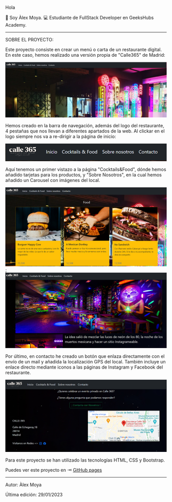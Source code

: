 Hola

👋 Soy Àlex Moya.
💻 Estudiante de FullStack Developer en GeeksHubs Academy.

----------------------------------------------------

SOBRE EL PROYECTO:

Este proyecto consiste en crear un menú o carta de un restaurante digital. En este caso, hemos realizado una versión propia de "Calle365" de Madrid:

![imagen](./img/img%20readme%201.PNG)

Hemos creado en la barra de navegación, además del logo del restaurante, 4 pestañas que nos llevan a diferentes apartados de la web. Al clickar en el logo siempre nos va a re-dirigir a la página de inicio:

![imagen](./img/img%20readme%202.PNG)

Aquí tenemos un primer vistazo a la página "Cocktails&Food", dónde hemos añadido tarjetas para los productos, y "Sobre Nosotros", en la cual hemos añadido un Carousel con imágenes del local.

![imagen](./img/img%20readme%203.PNG) ; ![imagen](./img/img%20readme%204.PNG)

Por último, en contacto he creado un botón que enlaza directamente con el envío de un mail y añadida la localización GPS del local. También incluye un enlace directo mediante iconos a las páginas de Instagram y Facebook del restaurante.

![imagen](./img/img%20readme%205.PNG)

Para este proyecto se han utilizado las tecnologías HTML, CSS y Bootstrap.

Puedes ver este proyecto en ⇥ [GitHub pages](https://github.com/Alexm0u/amc-geekshub-fsd-project1.git)

-----------------------------------------------------
Autor: Àlex Moya

Última edición: 29/01/2023

